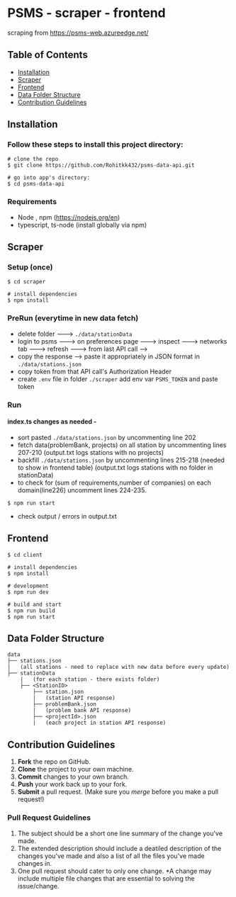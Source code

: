 # PSMS - scraper - frontend

scraping from https://psms-web.azureedge.net/

## Table of Contents
- [Installation](#installation)
- [Scraper](#scraper)
- [Frontend](#frontend)
- [Data Folder Structure](#data-folder-structure)
- [Contribution Guidelines](#contribution-guidelines)

## Installation

### Follow these steps to install this project directory:

```
# clone the repo
$ git clone https://github.com/Rohitkk432/psms-data-api.git

# go into app's directory:
$ cd psms-data-api

```

### Requirements

- Node , npm (https://nodejs.org/en)
- typescript, ts-node (install globally via npm)

## Scraper

### Setup (once)

```
$ cd scraper

# install dependencies
$ npm install
```

### PreRun (everytime in new data fetch)

- delete folder ---> <code>./data/stationData</code>
- login to psms ---> on preferences page ---> inspect ---> networks tab --->  refresh  ---> from last API call -->
- copy the response --> paste it appropriately in JSON format in <code>./data/stations.json</code>
- copy token from that API call's Authorization Header
- create <code>.env</code> file in folder <code>./scraper</code> add env var <code>PSMS_TOKEN</code> and paste token

### Run

#### index.ts changes as needed -
- sort pasted <code>./data/stations.json</code> by uncommenting line 202
- fetch data(problemBank, projects) on all station by uncommenting lines 207-210 (output.txt logs stations with no projects)
- backfill <code>./data/stations.json</code> by uncommenting lines 215-218 (needed to show in frontend table) (output.txt logs stations with no folder in stationData)
- to check for (sum of requirements,number of companies) on each domain(line226) uncomment lines 224-235.

```
$ npm run start
```

- check output / errors in output.txt

## Frontend

```
$ cd client

# install dependencies
$ npm install

# development
$ npm run dev

# build and start
$ npm run build
$ npm run start
```

## Data Folder Structure

```
data
├── stations.json
|   (all stations - need to replace with new data before every update)
├── stationData
    |   (for each station - there exists folder)
    ├── <StationID>
        ├── station.json
        |   (station API response)
        ├── problemBank.json
        |   (problem bank API response)
        ├── <projectId>.json
        |   (each project in station API response)
```

## Contribution Guidelines
1. **Fork** the repo on GitHub.
2. **Clone** the project to your own machine.
3. **Commit** changes to your own branch.
4. **Push** your work back up to your fork.
5. **Submit** a pull request.
(Make sure you *merge* before you make a pull request!)

### Pull Request Guidelines
1. The subject should be a short one line summary of the change you've made.
2. The extended description should include a deatiled description of the changes you've made and also a list of all the files you've made changes in.
3. One pull request should cater to only one change. *A change may include multiple file changes that are essential to solving the issue/change.


